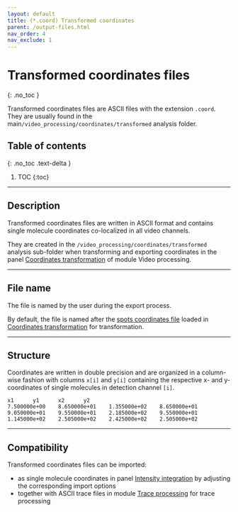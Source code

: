 ```yaml
---
layout: default
title: (*.coord) Transformed coordinates
parent: /output-files.html
nav_order: 4
nav_exclude: 1
---
```



# Transformed coordinates files
{: .no_toc }

Transformed coordinates files are ASCII files with the extension `.coord`. They are usually found in the main`/video_processing/coordinates/transformed` analysis folder.

## Table of contents
{: .no_toc .text-delta }

1. TOC
{:toc}


---

## Description

Transformed coordinates files are written in ASCII format and contains single molecule coordinates co-localized in all video channels.

They are created in the `/video_processing/coordinates/transformed` analysis sub-folder when transforming and exporting coordinates in the panel
[Coordinates transformation](../video-processing/panels/panel-molecule-coordinates.html#coordinates-transformation) of module Video processing.


---

## File name

The file is named by the user during the export process.

By default, the file is named after the <u>spots coordinates file</u> loaded in 
[Coordinates transformation](../video-processing/panels/panel-molecule-coordinates.html#coordinates-transformation) for transformation.


---

## Structure

Coordinates are written in double precision and are organized in a column-wise fashion with columns `x[i]` and `y[i]` containing the respective x- and y- coordinates of single molecules in detection channel `[i]`.

```
x1		y1		x2		y2
7.500000e+00	8.650000e+01	1.355000e+02	8.650000e+01
9.050000e+01	9.550000e+01	2.185000e+02	9.550000e+01
1.145000e+02	2.505000e+02	2.425000e+02	2.505000e+02
```


---

## Compatibility

Transformed coordinates files can be imported:
* as single molecule coordinates in panel 
[Intensity integration](../video-processing/panels/panel-intensity-integration.html#input-coordinates) by adjusting the corresponding import options
* together with ASCII trace files in module 
[Trace processing](../transition-analysis/workflow.html#import-single-molecule-data) for trace processing
